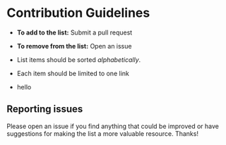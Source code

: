 # Contribution Guidelines

- **To add to the list:** Submit a pull request
- **To remove from the list:** Open an issue

- List items should be sorted _alphabetically_.
- Each item should be limited to one link

- hello

## Reporting issues

Please open an issue if you find anything that could be improved or have suggestions for making the list a more valuable resource. Thanks!
